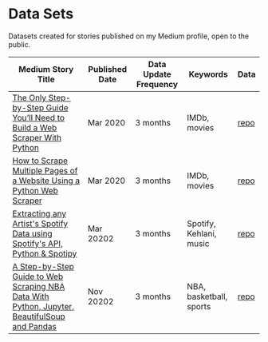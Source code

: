 <h1>Data Sets</h1>

Datasets created for stories published on my Medium profile, open to the public.

| Medium Story Title | Published Date | Data Update Frequency | Keywords | Data | 
| --- | --- | --- | --- | --- | 
[The Only Step-by-Step Guide You’ll Need to Build a Web Scraper With Python](https://medium.com/better-programming/the-only-step-by-step-guide-youll-need-to-build-a-web-scraper-with-python-e79066bd895a) | Mar 2020 | 3 months | IMDb, movies | [repo](https://github.com/angelicadietzel/data-projects/tree/master/single-page-web-scraper)
[How to Scrape Multiple Pages of a Website Using a Python Web Scraper](https://medium.com/better-programming/how-to-scrape-multiple-pages-of-a-website-using-a-python-web-scraper-4e2c641cff8) | Mar 2020 | 3 months | IMDb, movies | [repo](https://github.com/angelicadietzel/data-projects/tree/master/multi-page-imdb-scraper)
[Extracting any Artist's Spotify Data using Spotify's API, Python & Spotipy](https://medium.com/better-programming/how-to-extract-any-artists-data-using-spotify-s-api-python-and-spotipy-4c079401bc37) | Mar 20202 | 3 months | Spotify, Kehlani, music | [repo](https://github.com/angelicadietzel/data-projects/tree/master/extract-artist-spotify-data)
[A Step-by-Step Guide to Web Scraping NBA Data With Python, Jupyter, BeautifulSoup and Pandas](https://medium.com/better-programming/a-step-by-step-guide-to-web-scraping-nba-data-with-python-jupyter-beautifulsoup-and-pandas-7e2d334d4195) | Nov 20202 | 3 months | NBA, basketball, sports | [repo](https://github.com/angelicadietzel/data-projects/tree/master/scraping_nba_data/web_scraping)

